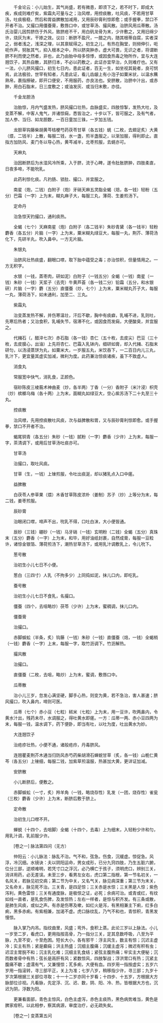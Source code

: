 <!-- { "loadSidebar": true } -->
　　千金论云：小儿始生，其气尚盛，若有微患，即须下之，若不时下，即成大疾，疾成则难疗矣，紫霜丸可量与之；治风噤，用控痰散，吐风痰，不若用甘草汤，吐痰极稳，然后和胃益脾散加减用，又用辰砂膏利惊即愈；或手握拳，禁口不开者不治。又撮口用僵蚕膏，敷唇口中，或甘草汤、撮风散。治脐风用瓜蒂散。汤氏治婴儿因剪脐伤于外风，致脐疮不干，用白矾龙骨为末，少许敷之，又用旧绵少许，烧灰为末，干掺之效。议曰：断脐不盈尺，一腊之内，随其根蒂自腐，实者深之，弱者浅之，浅深之理，以其禀赋得之。初生之儿，有热在胸堂，则频伸引，呃呃作声，努胀其气，抑入根本之中，所以脐突肿赤，虚大可畏，无识之者，将谓断脐不利而使之然者，非也，此乃由胎中母多惊悸，或因食热毒之物所作，宜与大连翘饮子，其热自散，其脐归本，不必以药敷之，此证亦宜早治，久则难疗也。又有一法，小儿脐风撮口，初生七日内，患此证者，百无一生，如坐视其毙者，良可悯焉，此法极验，世罕有知者，凡患此证，看儿齿龈上有小泡子如粟米状，以温水蘸熟帛，裹指擦破，即开口便安，不用服药，亦良法也。安脐散，治脐中汁出，或赤肿，用白石脂末，日三度敷之；或油发灰、或当归末敷，亦佳。

　　千金龙胆汤

　　治胎惊，月内气盛发热，脐风撮口壮热，血脉盛实，四肢惊掣，发热大吐，及变蒸不解，中客人鬼气，并诸惊痫，悉皆治之，十步以下，皆可服之，及有气者，加人参、当归、如龙胆数，一百日童加三铢，一岁加五钱。

　　龙胆草钩藤柴胡黄芩桔梗芍药茯苓甘草（各五钱）蜣（二枚，去翅足炙）大黄（煨，二钱半）上散，每服二钱，水一盏，煎半盏服之，以渐加服，得利即止。直指方加防风、麦门冬以导心热，黄芩减半，北枣煎服，去蜣亦可。

　　天麻丸

　　治因断脐后为水湿风冷所乘，入于脐，流于心睥，遂令肚胀脐肿，四肢柔直，日夜多啼，不能吮乳。

　　此药利惊化痰。凡钓肠、锁肚、撮口、并宜服之。

　　南星（炮，二钱）白附子（炮）牙硝天麻五灵脂全蝎（焙，各一钱）轻粉（五分）巴霜（一字）上为末，糊丸麻子大，每服三丸，薄荷、生姜煎汤下。

　　定命丹

　　治急惊天钓撮口，通利痰热。

　　全蝎（七个）天麻南星（炮）白附子（各二钱半）朱砂青黛（各一钱半）轻粉麝香（各五分）片脑（一字）上为末，粟米糊丸绿豆大，每服一丸，荆芥、薄荷汤化下，先研半丸，吹入鼻中。一方无片脑。

　　朱银丸

　　治脐风壮热痰盛，翻眼口噤，取下胎中蕴受之毒；亦治惊积，但量情用之。一方无积字。

　　水银（一钱，蒸枣肉，研如泥）白附子（一钱五分）全蝎（一钱）南星（一钱）朱砂（一钱）天浆子（去壳）牛黄芦荟（各一钱二分）铅霜（五分，和水银研）片脑（一字）麝（五分）直僵蚕（炒，七个）上为末，粟米糊丸芥子大，每服一丸，薄荷汤下，如未通利，加至二、三丸。

　　紫霜丸

　　治变蒸发热不解，并伤寒温壮，汗后不歇，胸中有痰癖，乳哺不进，乳则吐，先寒后热者；又治食积，乳哺失节，宿滞不化，或因食而发痫，大便酸臭，并宜服之。

　　代赭石（，醋淬七次）赤石脂（各一钱）杏仁（五十枚，去皮尖）巴豆（三十枚，去皮膜心，出油）上先将杏仁、巴霜入乳钵内，细研如膏，却入代赭、石脂末研匀，以汤浸蒸饼为丸，如粟米大，一岁服五丸，米饮吞下，一二百日内儿三丸，乳汁下，更宜量其虚实加减，微利为度。此药兼治惊痰诸疾，虽下不致虚人。

　　消食丸

　　常服宽中快气，消乳食，正颜色。

　　宿砂陈皮三棱莪术神曲麦（炒，各半两）丁香（一分）香附子（米汁浸）枳壳（炒）槟榔乌梅（各十两）上为末，面糊丸如绿豆大，空心紫苏汤下二十丸至三十丸。

　　控痰散

　　治风噤，先用控痰散吐风痰，次与益脾散和胃，又与辰砂膏利惊即愈。或手握拳，禁口不开者不治。

　　蝎尾铜青（各五分）朱砂（一钱）腻粉（一字）麝香（少许）上为末，每服一字，茶清调下，或用后甘草汤吐痰亦可。

　　甘草汤

　　治撮口，取吐风痰。

　　甘草（生，一钱）上锉煎服，令吐出痰涎，却以猪乳点入口中瘥。

　　益脾散

　　白茯苓人参草果（煨）木香甘草陈皮浓朴（姜制）苏子（炒）上等分为末，每二钱，姜枣煎服。

　　辰砂膏

　　治眼闭口噤，啼声不出，吮乳不得，口吐白沫，大小便皆通。

　　辰砂（三钱）硼砂（一钱）马牙硝（一钱）玄明粉（二钱）全蝎（五分）真珠末（五分）麝香（一字）上为末，和毕，用好油纸封裹，自然成膏，每服一豆粒许，诸惊金银箔、薄荷煎汤下，潮热甘草汤下，或用乳汁调敷乳上，令儿吮下。

　　葱号散

　　治初生小儿七日不小便。

　　葱白（三四寸）人乳（不拘多少）上同捣如泥，抹儿口内，即吃乳。

　　蚕号散

　　治初生小儿七日不食乳，名撮口。

　　僵蚕（四个，去咀略炒）茯苓（少许）上为末，蜜稠调，抹儿口内。

　　僵蚕膏

　　治撮口。

　　赤脚蜈蚣（半条，炙）钩藤（一钱）朱砂（一钱）直僵蚕（焙，一钱）全蝎梢（一钱）麝香（一字）上末，每服一字，取竹沥调下。竹沥解热。

　　撮风散

　　治撮口。

　　直僵蚕（二枚，去咀，略炒）上为末，蜜调，敷唇口中。

　　瓜蒂散

　　治小儿三岁，忽发心满坚硬，脚手心热，则变为黄，若不急治，害人甚速；脐风撮口，吹入鼻内，啼则可医。

　　瓜蒂（七个）赤小豆（七粒）秫米（七粒）上为末，用一豆许，吹两鼻内，令黄水汁出，残药未尽，水调服之，得吐黄水即瘥。一方：瓜蒂一两、赤小豆四两为末，每服一钱，温水调下，药下便卧，即当有吐，以吐为度，吐出黄水为妙。

　　大连翘饮子

　　治疮疹壮热，小便不通，诸般疮疖，丹毒脐风。

　　连翘瞿麦荆芥木通当归防风赤芍药柴胡滑石蝉蜕甘草（炙，各一钱）山栀仁黄芩（各五分）上锉细，每服二钱，加紫草煎温服，热甚加大黄，更详证加减。

　　安脐散

　　小儿断脐后，便敷之。

　　赤脚蜈蚣（一寸，炙）羚羊角（一钱，略烧存性）乳发（一团，烧存性）雀瓮（三枚）麝香（少许）上为末，断脐后敷于脐上。

　　定命散

　　治初生儿口噤不开。

　　蝉蜕（十四个，去咀脚）全蝎（十四个，去毒）上为细末，入轻粉少许和匀，用乳汁调，乳前服少许。

　　[卷之一] 脉法第四问（无方） 

　　仲阳云：小儿脉法：脉乱不治。气不和，弦急。伤食，沉缓虚。惊促急。风浮，冷沉细。水镜诀：夫以阴阳运命，男女成形，已分九窍四肢，乃生五脏六腑，位分三部，逆顺难明，若凭寸口之浮沉，必乃横亡于孩子，须明虎口，辨别三关，消详用药，必无差误。未至三步，看男左女右，虎口第二指根，第一节名初关，一名风关，若脉见初交病；第二节为中关，又名气关，脉见病深重；第三节为末关，又名命关，脉见死不治。三关青，是四足惊；三关赤是水惊；三关黑是人惊；紫色泻利，黄色雷惊；三关有通度脉，是极惊之证，必死；余病可治。或青或红，有纹如线一直者，是乳食伤脾，及发惊热；左右一样者，是惊与积齐发。有三条或散，是肺生风痰，或似之声。有赤是伤寒及嗽，如红火是泻，有黑相兼主下痢，红多白痢，黑多赤痢。有紫相兼，加渴不虚。虎口脉纹乱，乃气不和也，青惊积，青黑发慢惊。

　　脉入掌乃内吊。指纹曲里，风盛；弯外，食积上蒸。此论三岁以上脉法。小儿一岁至二岁，看虎口，更用指按高骨，乃一指分三关，定其息数呼吸，八至为平脉，九至不安，十至危困。短长大小，各有邪干：浮主风生，数主有惊；沉迟主虚冷；实主有热；紧是癫痫；洪主热盛；沉细主腹痛；沉缓主虚泻；微迟有积有虫；迟涩主胃脘不和；沉主乳化难；沉细主乳食结；紧弦主腹热痛；牢实主大便秘；沉而数者骨中有热；弦长是鬲肝有风；紧数惊风，四肢掣战；浮洪胃口有热；沉紧主腹痛不歇；虚濡有气，又兼慢惊；芤多痢，大便有血。四岁用一指按虚实；五岁六岁用一指滚转，寻三部平正，关上为准；七岁八岁，稍移指少许，寻三部；九岁十岁次第根据三关部位寻取；十一十二岁亦同十岁看；十四步、十五岁，方根据大方脉部位诊视。凡看脉，先定浮、沉、迟、数，阴、阳、冷、热，皆根据大方也，沉迟为阴，浮数为阳。

　　更兼看面部，青色主惊风，白色主虚泻，赤色主痰热，黑色病势难当，黄色是脾家疳积。以此相参，察其病源，审度治疗，必无疏失矣。

　　[卷之一] 变蒸第五问 

